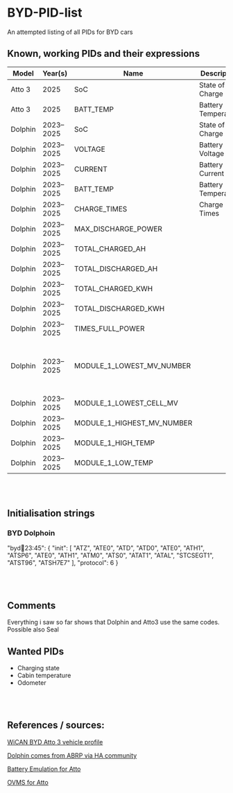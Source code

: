 # BYD-PID-list
An attempted listing of all PIDs for BYD cars


## Known, working PIDs and their expressions

|Model|Year(s)|Name|Description|PID #|Class|Unit|Min|Max|Expression|Init|Remarks
|-|-|-|-|-|-|-|-|-|-|-|-|
|Atto 3|2025|SoC|State of Charge|221FFC1|Battery|%|0|100|((B5*256)+B4)/100|||
|Atto 3|2025|BATT_TEMP|Battery Temperature|220032|Temperature|°C|-40|80|B4-40|||
|Dolphin|2023–2025|SoC|State of Charge|221FFC1|Battery|%|-5|105|(B4 + B5*256)/100|Yes|confirmed working|
|Dolphin|2023–2025|VOLTAGE|Battery Voltage|220008|Voltage|V|200|1000|B4 + B5*25 |Yes|needs confirmation|
|Dolphin|2023–2025|CURRENT|Battery Current|220009|Current|A|-600|1000|((A + B*256) - 5000) / 10 |Yes|working|
|Dolphin|2023–2025|BATT_TEMP|Battery Temperature|220032|Temperature|°C|-40|80|B4 - 40|Yes|confirmed working|
|Dolphin|2023–2025|CHARGE_TIMES|Charge Times|22000B1| - | - |0|?|(B4 + B5*256)|?|confirmed working|
|Dolphin|2023–2025|MAX_DISCHARGE_POWER| |22000E| - | - |||||to be investigated|
|Dolphin|2023–2025|TOTAL_CHARGED_AH| |22000F| - | - |||||to be investigated|
|Dolphin|2023–2025|TOTAL_DISCHARGED_AH| |220010| - | - |||||to be investigated|
|Dolphin|2023–2025|TOTAL_CHARGED_KWH| |2200111| - | - |||B4+(B5*256)||working|
|Dolphin|2023–2025|TOTAL_DISCHARGED_KWH| |2200121| - | - |||B4+(B5*256)||working|
|Dolphin|2023–2025|TIMES_FULL_POWER| |220004| - | - |||||to be investigated|
|Dolphin|2023–2025|MODULE_1_LOWEST_MV_NUMBER| |22016C| - | - |||||there are at leat 10 Modules in Atto and possible 13 in Dolphin|
|Dolphin|2023–2025|MODULE_1_LOWEST_CELL_MV| |22016D| - | - |||||to be investigated|
|Dolphin|2023–2025|MODULE_1_HIGHEST_MV_NUMBER| |22016E| - | - |||||to be investigated|
|Dolphin|2023–2025|MODULE_1_HIGH_TEMP| |220171| - | - |||||to be investigated|
|Dolphin|2023–2025|MODULE_1_LOW_TEMP| |220173| - | - |||||to be investigated|

<br><br>

## Initialisation strings
### BYD Dolphoin
"byd:dolphin:23:45": {
  "init": [
    "ATZ", "ATE0", "ATD", "ATD0", "ATE0", "ATH1", "ATSP6",
    "ATE0", "ATH1", "ATM0", "ATS0", "ATAT1", "ATAL", "STCSEGT1", "ATST96", "ATSH7E7"
  ],
  "protocol": 6
}

<br><br>

## Comments
Everything i saw so far shows that Dolphin and Atto3 use the same codes. Possible also Seal

## Wanted PIDs
- Charging state
- Cabin temperature
- Odometer

<br><br>


## References / sources:
[WiCAN BYD Atto 3 vehicle profile](https://github.com/meatpiHQ/wican-fw/blob/main/vehicle_profiles/byd/atto3.json)

[Dolphin comes from ABRP via HA community](https://community.home-assistant.io/t/source-for-byd-atto-3-battery-state-of-charge/603428/46?u=delorean)

[Battery Emulation for Atto](https://github.com/dalathegreat/Battery-Emulator/blob/main/Software/src/battery/BYD-ATTO-3-BATTERY.cpp#L32)

[OVMS for Atto](https://github.com/openvehicles/Open-Vehicle-Monitoring-System-3/blob/master/vehicle/OVMS.V3/components/vehicle_byd_atto3/src/vehicle_byd_atto3.cpp)
